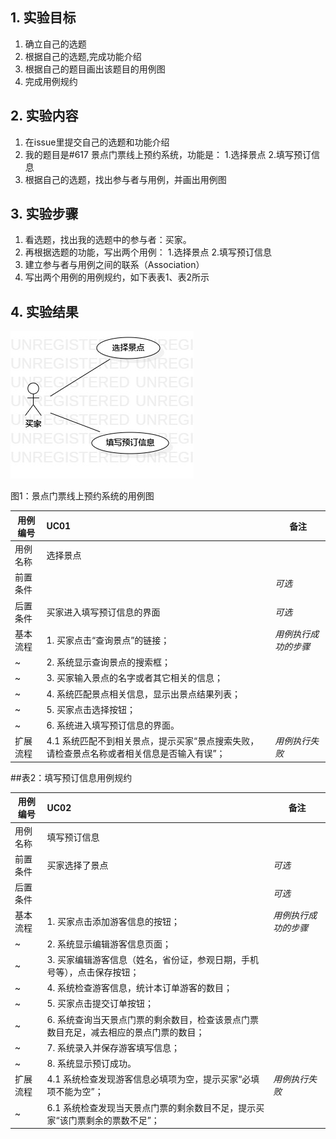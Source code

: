 
## 1. 实验目标
  1. 确立自己的选题
  2. 根据自己的选题,完成功能介绍
  3. 根据自己的题目画出该题目的用例图
  4. 完成用例规约

## 2. 实验内容
 1. 在issue里提交自己的选题和功能介绍
 2. 我的题目是#617 景点门票线上预约系统，功能是：
    1.选择景点
    2.填写预订信息 
 3. 根据自己的选题，找出参与者与用例，并画出用例图
 
## 3. 实验步骤
  1. 看选题，找出我的选题中的参与者：买家。
  2. 再根据选题的功能，写出两个用例： 
     1.选择景点
     2.填写预订信息
  3. 建立参与者与用例之间的联系（Association）
  4. 写出两个用例的用例规约，如下表表1、表2所示
  
## 4. 实验结果

 ![用例图](./Lab2_UseCaseDiagram.jpg)

图1：景点门票线上预约系统的用例图
 
 用例编号  | UC01 | 备注  
-|:-|-  
用例名称  | 选择景点  |   
前置条件  |    | *可选*   
后置条件  |  买家进入填写预订信息的界面  | *可选*   
基本流程  | 1. 买家点击“查询景点”的链接；  |*用例执行成功的步骤*    
~| 2. 系统显示查询景点的搜索框；  |   
~| 3. 买家输入景点的名字或者其它相关的信息；  |   
~| 4. 系统匹配景点相关信息，显示出景点结果列表；  |   
~| 5. 买家点击选择按钮；  |
~| 6. 系统进入填写预订信息的界面。  |
扩展流程  | 4.1 系统匹配不到相关景点，提示买家“景点搜索失败，请检查景点名称或者相关信息是否输入有误”；  |*用例执行失败*  

 
##表2：填写预订信息用例规约

用例编号  | UC02 | 备注  
-|:-|-  
用例名称  | 填写预订信息  |   
前置条件  |  买家选择了景点   | *可选*   
后置条件  |    | *可选*   
基本流程  | 1. 买家点击添加游客信息的按钮；  |*用例执行成功的步骤*    
~| 2. 系统显示编辑游客信息页面；  |   
~| 3. 买家编辑游客信息（姓名，省份证，参观日期，手机号等），点击保存按钮；  |   
~| 4. 系统检查游客信息，统计本订单游客的数目；  |   
~| 5. 买家点击提交订单按钮；  |
~| 6. 系统查询当天景点门票的剩余数目，检查该景点门票数目充足，减去相应的景点门票的数目；  |
~| 7. 系统录入并保存游客填写信息；|
~| 8. 系统显示预订成功。  |
扩展流程  | 4.1 系统检查发现游客信息必填项为空，提示买家“必填项不能为空”；  |*用例执行失败*    
~| 6.1 系统检查发现当天景点门票的剩余数目不足，提示买家“该门票剩余的票数不足”；  |
